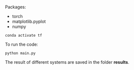 Packages:
* torch
* matplotlib.pyplot
* numpy

```commandline
conda activate tf
```

To run the code:
```commandline
python main.py
```
The result of different systems are saved in the folder **results**.
